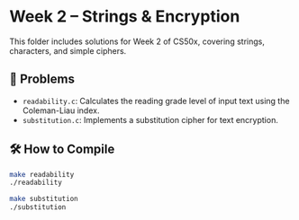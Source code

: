 # Week 2 – Strings & Encryption

This folder includes solutions for Week 2 of CS50x, covering strings, characters, and simple ciphers.

## 🧩 Problems

- `readability.c`: Calculates the reading grade level of input text using the Coleman-Liau index.
- `substitution.c`: Implements a substitution cipher for text encryption.

## 🛠️ How to Compile

```bash
make readability
./readability

make substitution
./substitution

